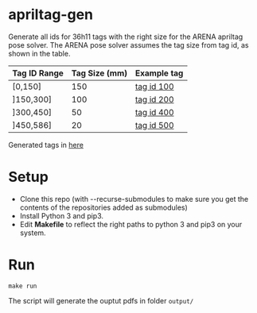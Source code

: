 # apriltag-gen

Generate all ids for 36h11 tags with the right size for the ARENA apriltag pose solver. The ARENA pose solver assumes the tag size from tag id, as shown in the table.

| Tag ID Range | Tag Size (mm) | Example tag                    |
| ------------ | ------------- | ------------------------------ |
| [0,150]      | 150           | [tag id 100](output/tag36_11_00100.pdf) |
| ]150,300]    | 100           | [tag id 200](output/tag36_11_00200.pdf) |
| ]300,450]    | 50            | [tag id 400](output/tag36_11_00400.pdf) |
| ]450,586]    | 20            | [tag id 500](output/tag36_11_00500.pdf) |

Generated tags in [here](output/)

# Setup

- Clone this repo (with --recurse-submodules to make sure you get the contents of the repositories added as submodules)
- Install Python 3 and pip3. 
- Edit **Makefile** to reflect the right paths to python 3 and pip3 on your system.

# Run

```make run```

The script will generate the ouptut pdfs in folder ```output/```

